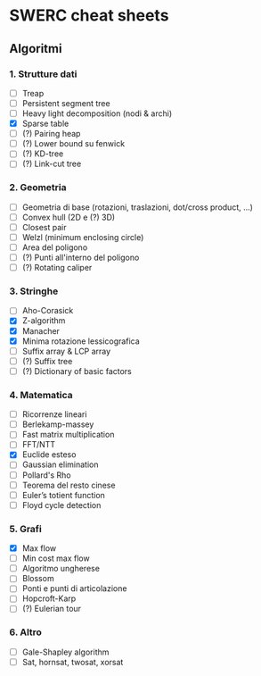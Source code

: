 # SWERC cheat sheets

## Algoritmi

### 1. Strutture dati

- [ ] Treap
- [ ] Persistent segment tree
- [ ] Heavy light decomposition (nodi & archi)
- [x] Sparse table
- [ ] (?) Pairing heap
- [ ] (?) Lower bound su fenwick
- [ ] (?) KD-tree
- [ ] (?) Link-cut tree

### 2. Geometria

- [ ] Geometria di base (rotazioni, traslazioni, dot/cross product, ...)
- [ ] Convex hull (2D e (?) 3D)
- [ ] Closest pair
- [ ] Welzl (minimum enclosing circle)
- [ ] Area del poligono
- [ ] (?) Punti all'interno del poligono
- [ ] (?) Rotating caliper

### 3. Stringhe

- [ ] Aho-Corasick
- [x] Z-algorithm
- [x] Manacher
- [x] Minima rotazione lessicografica
- [ ] Suffix array & LCP array
- [ ] (?) Suffix tree
- [ ] (?) Dictionary of basic factors

### 4. Matematica

- [ ] Ricorrenze lineari
- [ ] Berlekamp-massey
- [ ] Fast matrix multiplication
- [ ] FFT/NTT
- [x] Euclide esteso
- [ ] Gaussian elimination
- [ ] Pollard's Rho
- [ ] Teorema del resto cinese
- [ ] Euler’s totient function
- [ ] Floyd cycle detection

### 5. Grafi

- [x] Max flow
- [ ] Min cost max flow
- [ ] Algoritmo ungherese
- [ ] Blossom
- [ ] Ponti e punti di articolazione
- [ ] Hopcroft-Karp
- [ ] (?) Eulerian tour

### 6. Altro

- [ ] Gale-Shapley algorithm
- [ ] Sat, hornsat, twosat, xorsat
